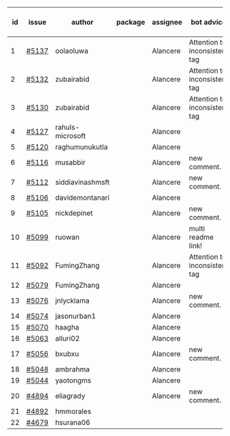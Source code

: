 | id | issue | author | package | assignee | bot advice | created date of issue | target release date | date from target |
| ------ | ------ | ------ | ------ | ------ | ------ | ------ | ------ | :-----: |
| 1 | [#5137](https://github.com/Azure/sdk-release-request/issues/5137) | oolaoluwa |  | Alancere | Attention to inconsistent tag | 04-16 | 05-24 |  |
| 2 | [#5132](https://github.com/Azure/sdk-release-request/issues/5132) | zubairabid |  | Alancere | Attention to inconsistent tag | 04-12 | 05-24 |  |
| 3 | [#5130](https://github.com/Azure/sdk-release-request/issues/5130) | zubairabid |  | Alancere | Attention to inconsistent tag | 04-12 | 05-24 |  |
| 4 | [#5127](https://github.com/Azure/sdk-release-request/issues/5127) | rahuls-microsoft |  | Alancere |  | 04-11 | 04-26 |  |
| 5 | [#5120](https://github.com/Azure/sdk-release-request/issues/5120) | raghumunukutla |  | Alancere |  | 04-11 | 04-26 |  |
| 6 | [#5116](https://github.com/Azure/sdk-release-request/issues/5116) | musabbir |  | Alancere | new comment. | 04-08 | 04-26 |  |
| 7 | [#5112](https://github.com/Azure/sdk-release-request/issues/5112) | siddiavinashmsft |  | Alancere | new comment. | 04-04 | 04-26 |  |
| 8 | [#5106](https://github.com/Azure/sdk-release-request/issues/5106) | davidemontanari |  | Alancere |  | 04-03 | 04-26 |  |
| 9 | [#5105](https://github.com/Azure/sdk-release-request/issues/5105) | nickdepinet |  | Alancere | new comment. | 04-01 | 04-26 |  |
| 10 | [#5099](https://github.com/Azure/sdk-release-request/issues/5099) | ruowan |  | Alancere | multi readme link! | 04-01 | 04-26 |  |
| 11 | [#5092](https://github.com/Azure/sdk-release-request/issues/5092) | FumingZhang |  | Alancere | Attention to inconsistent tag | 03-27 | 04-26 |  |
| 12 | [#5079](https://github.com/Azure/sdk-release-request/issues/5079) | FumingZhang |  | Alancere |  | 03-25 | 04-26 |  |
| 13 | [#5076](https://github.com/Azure/sdk-release-request/issues/5076) | jnlycklama |  | Alancere | new comment. | 03-22 | 04-26 |  |
| 14 | [#5074](https://github.com/Azure/sdk-release-request/issues/5074) | jasonurban1 |  | Alancere |  | 03-22 | 04-26 |  |
| 15 | [#5070](https://github.com/Azure/sdk-release-request/issues/5070) | haagha |  | Alancere |  | 03-21 | 04-26 |  |
| 16 | [#5063](https://github.com/Azure/sdk-release-request/issues/5063) | alluri02 |  | Alancere |  | 03-20 | 04-26 |  |
| 17 | [#5056](https://github.com/Azure/sdk-release-request/issues/5056) | bxubxu |  | Alancere | new comment. | 03-18 | 04-26 |  |
| 18 | [#5048](https://github.com/Azure/sdk-release-request/issues/5048) | ambrahma |  | Alancere |  | 03-15 | 04-26 |  |
| 19 | [#5044](https://github.com/Azure/sdk-release-request/issues/5044) | yaotongms |  | Alancere |  | 03-13 | 04-26 |  |
| 20 | [#4894](https://github.com/Azure/sdk-release-request/issues/4894) | eliagrady |  | Alancere | new comment. | 01-18 | 04-26 |  |
| 21 | [#4892](https://github.com/Azure/sdk-release-request/issues/4892) | hmmorales |  |  |  | 01-16 |  | 0 |
| 22 | [#4679](https://github.com/Azure/sdk-release-request/issues/4679) | hsurana06 |  |  |  | 10-23 |  | 0 |
